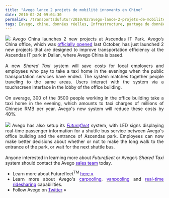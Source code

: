```yaml
---
title: "Avego lance 2 projets de mobilité innovants en Chine"
date: 2010-02-24 09:04:30
permalink: /transportsdufutur/2010/02/avego-lance-2-projets-de-mobilite-innovants-en-chine.html
tags: [avego, chine, données réelles, Infrastructure, partage de données]
---
```


<p style="text-align: justify"><img class="right " src="/wp-content/uploads/sites/6/2010/02/avegolance2projetsdemobilitinnovantsenchine.jpg" /> Avego China launches 2 new projects at Ascendas IT Park. Avego’s China office, which was <a href="http://avego.cmail1.com/t/r/l/uuhkky/cijuixy/c"><font color="#3e00d0">officially opened</font></a> last October, has just launched 2 new projects that are designed to improve transportation efficiency at the Ascendas IT park in Dalian, where Avego China is based.<br /><br />A new <em>Shared Taxi</em> system will save costs for local employers and employees who pay to take a taxi home in the evenings when the public transportation services have ended. The system matches together people traveling to the same areas. Users interact with the system via a touchscreen interface in the lobby of the office building.<br /><br />On average, 300 of the 3500 people working in the office building take a taxi home in the evening, which amounts to taxi charges of millions of Chinese RMB per year. Avego's new system will reduce these costs by 40%.<br /><br /><img class="right " src="/wp-content/uploads/sites/6/2010/02/avegolance2projetsdemobilitinnovantsenchine-1.jpg" /> Avego has also setup its <a href="http://avego.cmail1.com/t/r/l/uuhkky/cijuixy/q"><em><font color="#3e00d0">Futurefleet</font></em></a> system, with LED signs displaying real-time passenger information for a shuttle bus service between Avego's office building and the entrance of Ascendas park. Employees can now make better decisions about whether or not to make the long walk to the entrance of the park, or wait for the next shuttle bus. <br /><br />Anyone interested in learning more about <em>Futurefleet</em> or Avego’s <em>Shared Taxi</em> system should contact the Avego <a href="mailto:sales@avego.com"><font color="#3e00d0">sales team</font></a> today. </p> <ul> <li class="action"> <div style="text-align: justify">Learn more about Futurefleet<sup>TM</sup> <a href="http://avego.cmail1.com/t/r/l/uuhkky/cijuixy/a"><font color="#3e00d0">here »</font></a> </div> <li class="action"> <div style="text-align: justify">Learn more about Avego's <a href="http://avego.cmail1.com/t/r/l/uuhkky/cijuixy/f"><font color="#3e00d0">carpooling</font></a>, <a href="http://avego.cmail1.com/t/r/l/uuhkky/cijuixy/z"><font color="#3e00d0">vanpooling</font></a> and <a href="http://avego.cmail1.com/t/r/l/uuhkky/cijuixy/v"><font color="#3e00d0">real-time ridesharing</font></a> capabilities. </div> <li class="action"> <div style="text-align: justify">Follow Avego on <a href="http://avego.cmail1.com/t/r/l/uuhkky/cijuixy/e" title="Follow Avego on Twitter"><font color="#3e00d0">Twitter</font></a> » </div></li> </li></li></ul>
